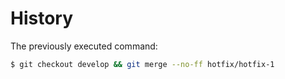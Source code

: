 # History

The previously executed command:

```sh
$ git checkout develop && git merge --no-ff hotfix/hotfix-1
```
